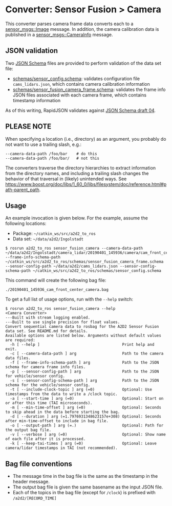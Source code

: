 # Converter: Sensor Fusion > Camera

This converter parses camera frame data converts each to a [sensor\_msgs::Image](https://docs.ros.org/melodic/api/sensor_msgs/html/msg/Image.html) message. In addition, the camera calibration data is published in a [sensor\_msgs::CameraInfo](https://docs.ros.org/melodic/api/sensor_msgs/html/msg/CameraInfo.html) message.

## JSON validation

Two [JSON Schema](http://json-schema.org/) files are provided to perform validation of the data set file:

* [schemas/sensor\_config.schema](schemas/sensor_config.schema): validates configuration file `cams_lidars.json`, which contains camera calibration information
* [schemas/sensor\_fusion\_camera\_frame.schema](schemas/sensor_fusion_camera_frame.schema): validates the frame info JSON files associated with each camera frame, which contains timestamp information

As of this writing, RapidJSON validates against [JSON Schema draft 04](https://rapidjson.org/md_doc_schema.html#Conformance).

## PLEASE NOTE

When specifying a location (i.e., directory) as an argument, you probably do not want to use a trailing slash, e.g.:

```
--camera-data-path /foo/bar    # do this
--camera-data-path /foo/bar/   # not this
```

The converters traverse the directory hierarchies to extract information from the directory names, and including a trailing slash changes the behavior of that traversal in (likely) unintended ways. See <https://www.boost.org/doc/libs/1_60_0/libs/filesystem/doc/reference.html#path-parent_path>.

## Usage

An example invocation is given below. For the example, assume the following locations:

* Package: `~/catkin_ws/src/a2d2_to_ros`
* Data set: `~/data/a2d2/Ingolstadt`

```console
$ rosrun a2d2_to_ros sensor_fusion_camera --camera-data-path ~/data/a2d2/Ingolstadt/camera_lidar/20190401_145936/camera/cam_front_center --frame-info-schema-path ~/catkin_ws/src/a2d2_to_ros/schemas/sensor_fusion_camera_frame.schema --sensor-config-path ~/data/a2d2/cams_lidars.json --sensor-config-schema-path ~/catkin_ws/src/a2d2_to_ros/schemas/sensor_config.schema
```

This command will create the following bag file:

```console
./20190401_145936_cam_front_center_camera.bag
```

To get a full list of usage options, run with the `--help` switch:

```console
$ rosrun a2d2_to_ros sensor_fusion_camera --help
<Camera Converter>
---Built with stream logging enabled.
---Built to use single precision for float values.
Convert sequential camera data to rosbag for the A2D2 Sensor Fusion data set. See README.md for details.
Available options are listed below. Arguments without default values are required:
  -h [ --help ]                                    Print help and exit.
  -c [ --camera-data-path ] arg                    Path to the camera data files.
  -f [ --frame-info-schema-path ] arg              Path to the JSON schema for camera frame info files.
  -p [ --sensor-config-path ] arg                  Path to the JSON for vehicle/sensor config.
  -s [ --sensor-config-schema-path ] arg           Path to the JSON schema for the vehicle/sensor config.
  -t [ --include-clock-topic ] arg (=0)            Optional: Use timestamps from the data to write a /clock topic.
  -a [ --start-time ] arg (=0)                     Optional: Start on or after this time (TAI microseconds).
  -m [ --min-time-offset ] arg (=0)                Optional: Seconds to skip ahead in the data before starting the bag.
  -d [ --duration ] arg (=1.7976931348623157e+308) Optional: Seconds after min-time-offset to include in bag file.
  -o [ --output-path ] arg (=.)                    Optional: Path for the output bag file.
  -v [ --verbose ] arg (=0)                        Optional: Show name of each file after it is processed.
  -k [ --keep-tai-times ] arg (=0)                 Optional: Leave camera/lidar timestamps in TAI (not recommended).
```

## Bag file conventions

* The message time in the bag file is the same as the timestamp in the header message.
* The output bag file is given the same basename as the input JSON file.
* Each of the topics in the bag file (except for `/clock`) is prefixed with `/a2d2/[RECORD_TIME]`
